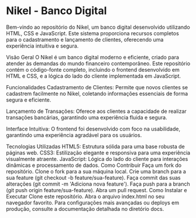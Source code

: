 # Nikel - Banco Digital
Bem-vindo ao repositório do Nikel, um banco digital desenvolvido utilizando HTML, CSS e JavaScript. Este sistema proporciona recursos completos para o cadastramento e lançamento de clientes, oferecendo uma experiência intuitiva e segura.

Visão Geral
O Nikel é um banco digital moderno e eficiente, criado para atender às demandas do mundo financeiro contemporâneo. Este repositório contém o código-fonte completo, incluindo o frontend desenvolvido em HTML e CSS, e a lógica do lado do cliente implementada em JavaScript.

Funcionalidades
Cadastramento de Clientes: Permite que novos clientes se cadastrem facilmente no Nikel, coletando informações essenciais de forma segura e eficiente.

Lançamento de Transações: Oferece aos clientes a capacidade de realizar transações bancárias, garantindo uma experiência fluida e segura.

Interface Intuitiva: O frontend foi desenvolvido com foco na usabilidade, garantindo uma experiência agradável para os usuários.

Tecnologias Utilizadas
HTML5: Estrutura sólida para uma base robusta de páginas web.
CSS3: Estilização elegante e responsiva para uma experiência visualmente atraente.
JavaScript: Lógica do lado do cliente para interações dinâmicas e processamento de dados.
Como Contribuir
Faça um fork do repositório.
Clone o fork para a sua máquina local.
Crie uma branch para a sua feature (git checkout -b feature/sua-feature).
Faça commit das suas alterações (git commit -m 'Adiciona nova feature').
Faça push para a branch (git push origin feature/sua-feature).
Abra um pull request.
Como Instalar e Executar
Clone este repositório.
Abra o arquivo index.html no seu navegador favorito.
Para configurações mais avançadas ou deploys em produção, consulte a documentação detalhada no diretório docs.
